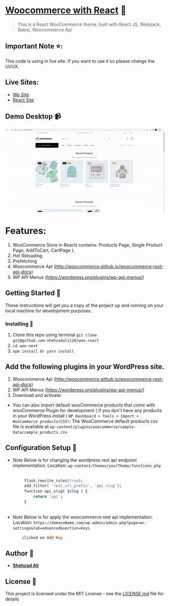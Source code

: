 # [Woocommerce with React](https://github.com/shehzadali110/woo-react) :rocket:

> This is a React WooCommerce theme, built with React JS, Webpack, Babel, Woocommerce Api

## Important Note ⭐:
This code is using in live site. if you want to use it so please change the UI/UX.

## Live Sites:

* [Wp Site](http://sainstore.move.pk/)
* [React Site](http://almovie.move.pk/)

## Demo Desktop :video_camera:

![](./src/views/dist/img/woo-react.gif)

# Features:

1. WooCommerce Store in React( contains: Products Page, Single Product Page, AddToCart, CartPage ).
2. Hot Reloading
3. Prefetching
4. Woocommerce Api (http://woocommerce.github.io/woocommerce-rest-api-docs)
5. WP API Menus (https://wordpress.org/plugins/wp-api-menus/)

## Getting Started :rocket:

These instructions will get you a copy of the project up and running on your local machine for development purposes.

### Installing :wrench:

1. Clone this repo using terminal `git clone git@github.com:shehzadali110/woo-react`
2. `cd woo-next`
3. `npm install Or yarn install`

## Add the following plugins in your WordPress site.

1. Woocommerce Api (http://woocommerce.github.io/woocommerce-rest-api-docs)
2. WP API Menus (https://wordpress.org/plugins/wp-api-menus/)
3. Download and activate:

* You can also import default wooCommerce products that come with wooCommerce Plugin for development ( if you don't have any products in your WordPress install ) `WP Dashboard > Tools > Import > WooCommerce products(CSV)`: The WooCommerce default products csv file is available at `wp-content/plugins/woocommerce/sample-data/sample_products.csv`

## Configuration Setup :wrench:

* _Note_ Below is for changing the wordpress rest api endpoint implementation. Location: `wp-content/themes/yourTheme/functions.php`
   
   ```ruby

        flush_rewrite_rules(true);
        add_filter( 'rest_url_prefix', 'api_slug');
        function api_slug( $slug ) {
            return 'api';
        }
        
   ```

* _Note_ Below is for apply the woocommerce rest api implementation. Location: `https://domainName.com/wp-admin/admin.php?page=wc-settings&tab=advanced&section=keys`

    ```ruby
        clicked on Add Key
    ```

## Author :bust_in_silhouette:

* **[Shehzad Ali](https://github.com/shehzadali110/)**

## License :page_with_curl:

This project is licensed under the MIT License - see the [LICENSE.md](LICENSE.md) file for details